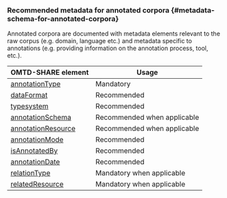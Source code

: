 ### Recommended metadata for annotated corpora {#metadata-schema-for-annotated-corpora}

Annotated corpora are documented with metadata elements relevant to the raw corpus \(e.g. domain, language etc.\) and metadata specific to annotations \(e.g. providing information on the annotation process, tool, etc.\).



| OMTD-SHARE element | Usage |
| --- | --- |
| [annotationType](/annotationType.md) | Mandatory |
| [dataFormat](/dataFormat.md) | Recommended |
| [typesystem](/typesystem.md) | Recommended |
| [annotationSchema](/annotationSchema.md) | Recommended when applicable |
| [annotationResource](/annotationResource.md) | Recommended when applicable |
| [annotationMode](/annotationMode.md) | Recommended |
| [isAnnotatedBy](/isAnnotatedBy.md) | Recommended |
| [annotationDate](/annotationDate.md) | Recommended |
| [relationType](/relationType.md) | Mandatory when applicable |
| [relatedResource](/relatedResource.md) | Mandatory when applicable |






